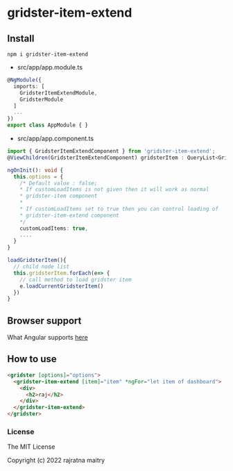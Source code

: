 # gridster-item-extend


## Install

`npm i gridster-item-extend`

  * src/app/app.module.ts
  ```typescript
  @NgModule({
    imports: [
      GridsterItemExtendModule,
      GridsterModule
    ]
    ...
  })
  export class AppModule { }
  ```  
  * src/app/app.component.ts
  ```typescript
  import { GridsterItemExtendComponent } from 'gridster-item-extend';
  @ViewChildren(GridsterItemExtendComponent) gridsterItem : QueryList<GridsterItemExtendComponent>;

  ngOnInit(): void {
    this.options = {
      /* Default value : false;
      * If customLoadItems is not given then it will work as normal 
      * gridster-item component
      * 
      * If customLoadItems set to true then you can control loading of
      * gridster-item-extend component
      */
      customLoadItems: true,
      ....
    }
  }

  loadGridsterItem(){
    // child node list 
    this.gridsterItem.forEach(e=> {
      // call method to load gridster item
      e.loadCurrentGridsterItem()
    })
  }
  ```
## Browser support

What Angular supports [here](https://github.com/angular/angular)

## How to use
  ```html
  <gridster [options]="options">
    <gridster-item-extend [item]="item" *ngFor="let item of dashboard">
      <div>
        <h2>raj</h2>
      </div>
    </gridster-item-extend>
  </gridster>
  ```

### License

The MIT License

Copyright (c) 2022 rajratna maitry